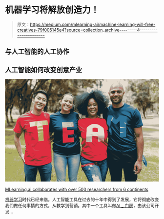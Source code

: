 # 机器学习将解放创造力！

> 原文：<https://medium.com/mlearning-ai/machine-learning-will-free-creatives-79f005145e4?source=collection_archive---------4----------------------->

## 与人工智能的人工协作

## 人工智能如何改变创意产业

![](img/77e1ff0bda1e67aacd9afd46f568361c.png)

[MLearning.ai collaborates with over 500 researchers from 6 continents](https://www.linkedin.com/company/mlearning-ai/)

[机器学习](/mlearning-ai/what-is-machine-learning-2ec9cacb986c)时代已经来临。人工智能工具在过去的十年中得到了发展，它将彻底改变我们做任何事情的方式，从教学到营销。其中一个工具叫做[AI _ 门房](https://www.linkedin.com/posts/dariusz-gross_ai-i-look-forward-to-working-with-you-activity-6713391619657265152-ypR3)，由该公司开发…